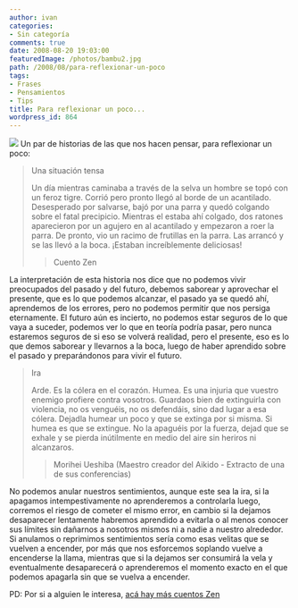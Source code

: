 ```yaml
---
author: ivan
categories:
- Sin categoría
comments: true
date: 2008-08-20 19:03:00
featuredImage: /photos/bambu2.jpg
path: /2008/08/para-reflexionar-un-poco
tags:
- Frases
- Pensamientos
- Tips
title: Para reflexionar un poco...
wordpress_id: 864
---
```


[![](/photos/bambu2.jpg)](https://4.bp.blogspot.com/_T2UWuNJg3dQ/SKwtBsBXndI/AAAAAAAAA0s/INFmN-f-s9Q/s1600-h/bambu2.jpg)
Un par de historias de las que nos hacen pensar, para reflexionar un poco:

<blockquote>Una situación tensa

Un día mientras caminaba a través de la selva un hombre se topó con un feroz tigre. Corrió pero pronto llegó al borde de un acantilado. Desesperado por salvarse, bajó por una parra y quedó colgando sobre el fatal precipicio. Mientras el estaba ahí colgado, dos ratones aparecieron por un agujero en al acantilado y empezaron a roer la parra. De pronto, vio un racimo de frutillas en la parra. Las arrancó y se las llevó a la boca. ¡Estaban increíblemente deliciosas!

> Cuento Zen

> </blockquote>

La interpretación de esta historia nos dice que no podemos vivir preocupados del pasado y del futuro, debemos saborear y aprovechar el presente, que es lo que podemos alcanzar, el pasado ya se quedó ahí, aprendemos de los errores, pero no podemos permitir que nos persiga eternamente. El futuro aún es incierto, no podemos estar seguros de lo que vaya a suceder, podemos ver lo que en teoría podría pasar, pero nunca estaremos seguros de si eso se volverá realidad, pero el presente, eso es lo que demos saborear y llevarnos a la boca, luego de haber aprendido sobre el pasado y preparándonos para vivir el futuro.

<blockquote>Ira

Arde. Es la cólera en el corazón. Humea. Es una injuria que vuestro enemigo profiere contra vosotros. Guardaos bien de extinguirla con violencia, no os venguéis, no os defendáis, sino dad lugar a esa cólera. Dejadla humear un poco y que se extinga por si misma. Si humea es que se extingue. No la apaguéis por la fuerza, dejad que se exhale y se pierda inútilmente en medio del aire sin heriros ni alcanzaros.

> Morihei Ueshiba (Maestro creador del Aikido - Extracto de una de sus conferencias)

> </blockquote>

No podemos anular nuestros sentimientos, aunque este sea la ira, si la apagamos intempestivamente no aprenderemos a controlarla luego, corremos el riesgo de cometer el mismo error, en cambio si la dejamos desaparecer lentamente habremos aprendido a evitarla o al menos conocer sus límites sin dañarnos a nosotros mismos ni a nadie a nuestro alrededor. Si anulamos o reprimimos sentimientos sería como esas velitas que se vuelven a encender, por más que nos esforcemos soplando vuelve a encenderse la llama, mientras que si la dejamos ser consumirá la vela y eventualmente desaparecerá o aprenderemos el momento exacto en el que podemos apagarla sin que se vuelva a encender.

PD: Por si a alguien le interesa, [acá hay más cuentos Zen](https://www.geocities.com/olguin_jorge/cuentoszen00.htm)